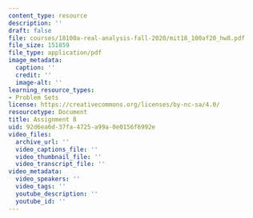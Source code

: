 ```yaml
---
content_type: resource
description: ''
draft: false
file: courses/18100a-real-analysis-fall-2020/mit18_100af20_hw8.pdf
file_size: 151859
file_type: application/pdf
image_metadata:
  caption: ''
  credit: ''
  image-alt: ''
learning_resource_types:
- Problem Sets
license: https://creativecommons.org/licenses/by-nc-sa/4.0/
resourcetype: Document
title: Assignment 8
uid: 92d6ea6d-37fa-4725-a99a-0e0156f6992e
video_files:
  archive_url: ''
  video_captions_file: ''
  video_thumbnail_file: ''
  video_transcript_file: ''
video_metadata:
  video_speakers: ''
  video_tags: ''
  youtube_description: ''
  youtube_id: ''
---
```

